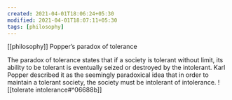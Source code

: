 ```yaml
---
created: 2021-04-01T18:06:24+05:30
modified: 2021-04-01T18:07:11+05:30
tags: [philosophy]
---
```

[[philosophy]]
 Popper’s paradox of tolerance 
 
 The paradox of tolerance states that if a society is tolerant without limit, its ability to be tolerant is eventually seized or destroyed by the intolerant. Karl Popper described it as the seemingly paradoxical idea that in order to maintain a tolerant society, the society must be intolerant of intolerance.
![[tolerate intolerance#^06688b]]